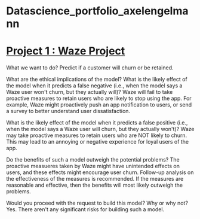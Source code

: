 # Datascience_portfolio_axelengelmann

# [Project 1 : Waze Project](https://github.com/axelengelmann/datascience_portfolio_axelengelmann/blob/main/waze_project_data_science.ipynb)

What we want to do?
 Predict if a customer will churn or be retained.
 
What are the ethical implications of the model?
 What is the likely effect of the model when it predicts a false negative (i.e., when the model says a Waze user won't churn, but they actually will)?
   Waze will fail to take proactive measures to retain users who are likely to stop using the app. For example, Waze might proactively push an app notification to users, or send a survey to better understand user dissatisfaction.
   
 What is the likely effect of the model when it predicts a false positive (i.e., when the model says a Waze user will churn, but they actually won't)?
  Waze may take proactive measures to retain users who are NOT likely to churn. This may lead to an annoying or negative experience for loyal users of the app.
  
Do the benefits of such a model outweigh the potential problems?
 The proactive measueres taken by Waze might have unintended effects on users, and these effects might encourage user churn. Follow-up analysis on the effectiveness of the measures is recommended. If the measures are reasonable and effective, then the benefits will most likely outweigh the problems.
 
Would you proceed with the request to build this model? Why or why not?
 Yes. There aren't any significant risks for building such a model.
